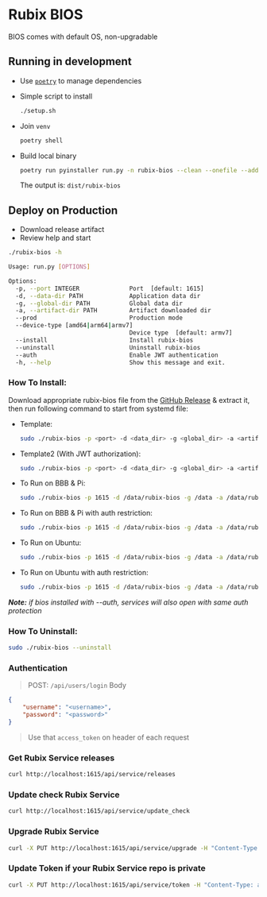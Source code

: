 # Rubix BIOS

BIOS comes with default OS, non-upgradable

## Running in development

- Use [`poetry`](https://github.com/python-poetry/poetry) to manage dependencies
- Simple script to install

    ```bash
    ./setup.sh
    ```

- Join `venv`

    ```bash
    poetry shell
    ```

- Build local binary

    ```bash
    poetry run pyinstaller run.py -n rubix-bios --clean --onefile --add-data VERSION:. --add-data systemd:systemd
    ```

  The output is: `dist/rubix-bios`

## Deploy on Production

- Download release artifact
- Review help and start
```bash
./rubix-bios -h

Usage: run.py [OPTIONS]

Options:
  -p, --port INTEGER              Port  [default: 1615]
  -d, --data-dir PATH             Application data dir
  -g, --global-dir PATH           Global data dir
  -a, --artifact-dir PATH         Artifact downloaded dir
  --prod                          Production mode
  --device-type [amd64|arm64|armv7]
                                  Device type  [default: armv7]
  --install                       Install rubix-bios
  --uninstall                     Uninstall rubix-bios
  --auth                          Enable JWT authentication
  -h, --help                      Show this message and exit.
```

### How To Install:

Download appropriate rubix-bios file from the [GitHub Release](https://github.com/NubeIO/rubix-bios/releases) & extract 
it, then run following command to start from systemd file:

- Template: 
    ```bash
    sudo ./rubix-bios -p <port> -d <data_dir> -g <global_dir> -a <artifact_dir> --device-type <device_type> --prod --install
    ```
- Template2 (With JWT authorization): 
  ```bash
  sudo ./rubix-bios -p <port> -d <data_dir> -g <global_dir> -a <artifact_dir> --device-type <device_type> --prod --install --auth
  ```
- To Run on BBB & Pi: 
    ```bash
    sudo ./rubix-bios -p 1615 -d /data/rubix-bios -g /data -a /data/rubix-bios/apps --prod --install
    ```
- To Run on BBB & Pi with auth restriction: 
    ```bash
    sudo ./rubix-bios -p 1615 -d /data/rubix-bios -g /data -a /data/rubix-bios/apps --prod --install --auth
    ```  
- To Run on Ubuntu: 
    ```bash
    sudo ./rubix-bios -p 1615 -d /data/rubix-bios -g /data -a /data/rubix-bios/apps --prod --install --device-type amd64
    ```    
- To Run on Ubuntu with auth restriction: 
    ```bash
    sudo ./rubix-bios -p 1615 -d /data/rubix-bios -g /data -a /data/rubix-bios/apps --prod --install --auth --device-type amd64
    ```   

_**Note:** if bios installed with --auth, services will also open with same auth protection_

### How To Uninstall:

```bash
sudo ./rubix-bios --uninstall
```

### Authentication

> POST: `/api/users/login`
> Body
```json
{
    "username": "<username>",
    "password": "<password>"
}
```

> Use that `access_token` on header of each request

### Get Rubix Service releases
```bash
curl http://localhost:1615/api/service/releases
```


### Update check Rubix Service

```bash
curl http://localhost:1615/api/service/update_check
```


### Upgrade Rubix Service

```bash
curl -X PUT http://localhost:1615/api/service/upgrade -H "Content-Type: application/json" -d '{"version": latest|<version>}
```


### Update Token if your Rubix Service repo is private

```bash
curl -X PUT http://localhost:1615/api/service/token -H "Content-Type: application/json" -d '{"token": <TOKEN>|null}'
```